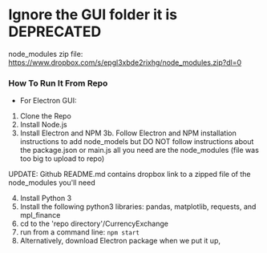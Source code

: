 # Ignore the GUI folder it is DEPRECATED


node_modules zip file: https://www.dropbox.com/s/epgl3xbde2rixhg/node_modules.zip?dl=0


### How To Run It From Repo
* For Electron GUI:
1. Clone the Repo
2. Install Node.js
3. Install Electron and NPM
3b. Follow Electron and NPM installation instructions to add node_models but DO NOT follow instructions about the package.json or main.js all you need are the node_modules (file was too big to upload to repo)

UPDATE: Github README.md contains dropbox link to a zipped file of the node_modules you'll need

4. Install Python 3
5. Install the following python3 libraries: pandas, matplotlib, requests, and mpl_finance
6. cd to the 'repo directory'/CurrencyExchange
7. run from a command line: ```npm start```
8.  Alternatively, download Electron package when we put it up,
